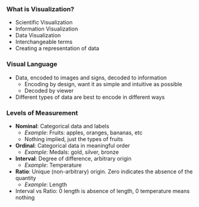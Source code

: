 ### What is Visualization?
 - Scientific Visualization
 - Information Visualization
 - Data Visualization
 - Interchangeable terms
 - Creating a representation of data

### Visual Language
 - Data, encoded to images and signs, decoded to information
	 - Encoding by design, want it as simple and intuitive as possible
	 - Decoded by viewer
 - Different types of data are best to encode in different ways

### Levels of Measurement
 - **Nominal**: Categorical data and labels
	 - *Example*: Fruits: apples, oranges, bananas, etc
	 - Nothing implied, just the types of fruits
 - **Ordinal**: Categorical data in meaningful order
	 - *Example*: Medals: gold, silver, bronze
 - **Interval**: Degree of difference, arbitrary origin
	 - *Example*: Temperature
 - **Ratio**: Unique (non-arbitrary) origin. Zero indicates the absence of the quantity
	 - *Example*: Length
 - Interval vs Ratio: 0 length is absence of length, 0 temperature means nothing
